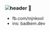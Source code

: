 ### ![header](https://capsule-render.vercel.app/api?type=wave&color=gradient&height=300&section=footer&text=Hi%20Guys&fontSize=90) 👋

<!--
**badkem/badkem** is a ✨ _special_ ✨ repository because its `README.md` (this file) appears on your GitHub profile.

Here are some ideas to get you started:

- 🔭 I’m currently studying ...
- 🌱 I’m currently learning Swift, Dart, Java...
- 📫 How to reach me: 
-->
+ fb.com/mjnkool
+ ins: badkem.dev
